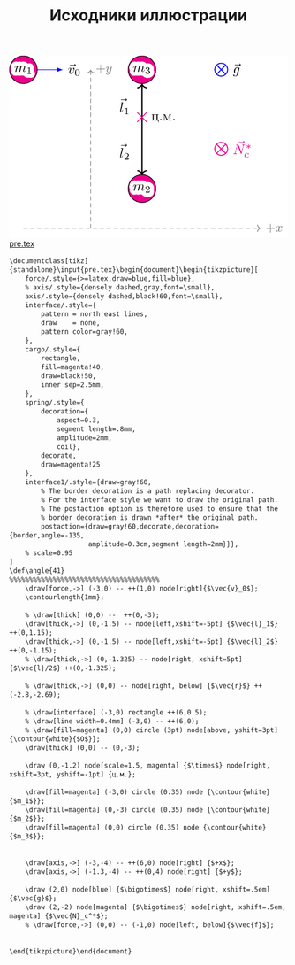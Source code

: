 ﻿---
title: "Исходники иллюстрации"
type: "notpost"
---
<a class="imag2" href="/cook/gallery/tikzpicture_918a5448683c165636b63f8867ff8f65.tex"><img src="/cook/gallery/tikzpicture_918a5448683c165636b63f8867ff8f65.pdf.jpg" alt=""></a>
<a href="/cook/gallery/pre">pre.tex</a>
<pre><code class="language-latex">\documentclass[tikz]{standalone}\input{pre.tex}\begin{document}\begin{tikzpicture}[
    force/.style={>=latex,draw=blue,fill=blue},
    % axis/.style={densely dashed,gray,font=\small},
    axis/.style={densely dashed,black!60,font=\small},
    interface/.style={
        pattern = north east lines,
        draw    = none,
        pattern color=gray!60,          
    },
    cargo/.style={
        rectangle,
        fill=magenta!40,
        draw=black!50,
        inner sep=2.5mm,
    },
    spring/.style={
        decoration={
            aspect=0.3, 
            segment length=.8mm, 
            amplitude=2mm,
            coil},
        decorate,
        draw=magenta!25
    },
    interface1/.style={draw=gray!60,
        % The border decoration is a path replacing decorator. 
        % For the interface style we want to draw the original path.
        % The postaction option is therefore used to ensure that the
        % border decoration is drawn *after* the original path.
        postaction={draw=gray!60,decorate,decoration={border,angle=-135,
                    amplitude=0.3cm,segment length=2mm}}},    
    % scale=0.95
]
\def\angle{41}
%%%%%%%%%%%%%%%%%%%%%%%%%%%%%%%%%%%%%%
    \draw[force,->] (-3,0) -- ++(1,0) node[right]{$\vec{v}_0$};
    \contourlength{1mm};

    % \draw[thick] (0,0) --  ++(0,-3);
    \draw[thick,->] (0,-1.5) -- node[left,xshift=-5pt] {$\vec{l}_1$} ++(0,1.15);
    \draw[thick,->] (0,-1.5) -- node[left,xshift=-5pt] {$\vec{l}_2$} ++(0,-1.15);
    % \draw[thick,->] (0,-1.325) -- node[right, xshift=5pt] {$\vec{l}/2$} ++(0,-1.325);

    % \draw[thick,->] (0,0) -- node[right, below] {$\vec{r}$} ++(-2.8,-2.69);

    % \draw[interface] (-3,0) rectangle ++(6,0.5);
    % \draw[line width=0.4mm] (-3,0) -- ++(6,0);
    % \draw[fill=magenta] (0,0) circle (3pt) node[above, yshift=3pt] {\contour{white}{$O$}};
    \draw[thick] (0,0) -- (0,-3);

    \draw (0,-1.2) node[scale=1.5, magenta] {$\times$} node[right, xshift=3pt, yshift=-1pt] {ц.м.};
    
    \draw[fill=magenta] (-3,0) circle (0.35) node {\contour{white}{$m_1$}};
    \draw[fill=magenta] (0,-3) circle (0.35) node {\contour{white}{$m_2$}};
    \draw[fill=magenta] (0,0) circle (0.35) node {\contour{white}{$m_3$}};


    \draw[axis,->] (-3,-4) -- ++(6,0) node[right] {$+x$};
    \draw[axis,->] (-1.3,-4) -- ++(0,4) node[right] {$+y$};

    \draw (2,0) node[blue] {$\bigotimes$} node[right, xshift=.5em] {$\vec{g}$};
    \draw (2,-2) node[magenta] {$\bigotimes$} node[right, xshift=.5em, magenta] {$\vec{N}_c^*$};
    % \draw[force,->] (0,0) -- (-1,0) node[left, below]{$\vec{f}$};


\end{tikzpicture}\end{document}</code></pre>